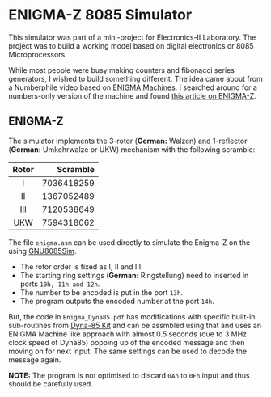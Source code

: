 # ENIGMA-Z 8085 Simulator
This simulator was part of a mini-project for Electronics-II Laboratory. The project was to build a working model based on digital electronics or 8085 Microprocessors.

While most people were busy making counters and fibonacci series generators, I wished to build something different. The idea came about from a Numberphile video based on [ENIGMA Machines](https://youtu.be/G2_Q9FoD-oQ, "Enigma Machine - Numberphile"). I searched around for a numbers-only version of the machine and found [this article on ENIGMA-Z](https://www.cryptomuseum.com/crypto/enigma/z/index.htm, "Numbers-only ENIGMA Z30").

## ENIGMA-Z

The simulator implements the 3-rotor (**German:** Walzen) and 1-reflector (**German:** Umkehrwalze or UKW) mechanism with the following scramble:

|  Rotor    |    Scramble    |
|:---------:|---------------:|
|   I       |    7036418259  |
|   II      |    1367052489  |
|   III     |    7120538649  |
|   UKW     |    7594318062  |

The file `enigma.asm` can be used directly to simulate the Enigma-Z on the using [GNU8085Sim](https://gnusim8085.github.io/).
* The rotor order is fixed as I, II and III.
* The starting ring settings (**German:** Ringstellung) need to inserted in ports `10h, 11h and 12h`.
* The number to be encoded is put in the port `13h`.
* The program outputs the encoded number at the port `14h`.

But, the code in `Enigma_Dyna85.pdf` has modifications with specific built-in sub-routines from [Dyna-85 Kit](https://www.dynalogindia.com/shop/dyna-85/) and can be assmbled using that and uses an ENIGMA Machine like approach with almost 0.5 seconds (due to 3 MHz clock speed of Dyna85) popping up of the encoded message and then moving on for next input. The same settings can be used to decode the message again.

**NOTE:** The program is not optimised to discard `0Ah` to `0Fh` input and thus should be carefully used.
